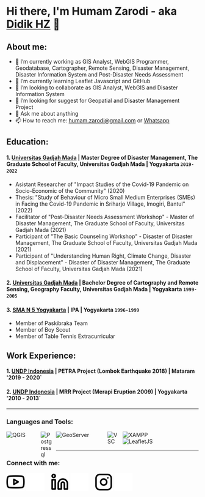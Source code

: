 # Hi there, I'm Humam Zarodi - aka [Didik HZ](https://www.instagram.com/humam.zarodi/) 👋
## About me:
- 🔭 I’m currently working as GIS Analyst, WebGIS Programmer, Geodatabase, Cartographer, Remote Sensing, Disaster Management, Disaster Information System and Post-Disaster
 Needs Assessment
- 🌱 I’m currently learning Leaflet Javascript and GitHub
- 👯 I’m looking to collaborate as GIS Analyst, WebGIS and Disaster Information System
- 🤔 I’m looking for suggest for Geopatial and Disaster Management Project
- 💬 Ask me about anything
- 📫 How to reach me: humam.zarodi@gmail.com or [Whatsapp](https://wa.me/+6281328781680)

## Education:

#### 1. [Universitas Gadjah Mada](https://www.pasca.ugm.ac.id/v3.0/id/) | Master Degree of Disaster Management, The Graduate School of Faculty, Universitas Gadjah Mada | Yogyakarta `2019-2022`
   - Asistant Researcher of "Impact Studies of the Covid-19 Pandemic on Socio-Economic of the Community" (2020)
   - Thesis: "Study of Behaviour of Micro Small Medium Enterprises (SMEs) in Facing the Covid-19 Pandemic in Sriharjo Village, Imogiri, Bantul" (2022)
   - Facilitator of "Post-Disaster Needs Assessment Workshop" - Master of Disaster Management, The Graduate School of Faculty, Universitas Gadjah Mada (2021)
   - Participant of "The Basic Counseling Workshop" - Disaster of Disaster Management, The Graduate School of Faculty, Universitas Gadjah Mada (2021)
   - Participant of "Understanding Human Right, Climate Change, Disaster and Displacement" - Disaster of Disaster Management, The Graduate School of Faculty, Universitas Gadjah Mada (2021)

#### 2. [Universitas Gadjah Mada](https://geo.ugm.ac.id/) | Bachelor Degree of Cartography and Remote Sensing, Geography Faculty, Universitas Gadjah Mada | Yogyakarta `1999-2005`

 #### 3. [SMA N 5 Yogyakarta](http://sman5yk.sch.id/) | IPA | Yogyakarta `1996-1999`
   - Member of Paskibraka Team
   - Member of Boy Scout 
   - Member of Table Tennis Extracurricular

## Work Experience:
#### 1. [UNDP Indonesia](https://www.undp.org/id/indonesia) | PETRA Project (Lombok Earthquake 2018) | Mataram '2019 - 2020`
  
#### 2. [UNDP Indonesia](https://www.undp.org/id/indonesia) | MRR Project (Merapi Eruption 2009) | Yogyakarta '2010 - 2013`

---

### Languages and Tools:

[<img align="left" alt="QGIS" width="80px" src="https://upload.wikimedia.org/wikipedia/commons/c/c2/QGIS_logo%2C_2017.svg" style="padding-right:10px;" />][webdev]
[<img align="left" alt="Postgressql" width="30px" src="https://upload.wikimedia.org/wikipedia/commons/thumb/2/29/Postgresql_elephant.svg/233px-Postgresql_elephant.svg.png" style="padding-right:10px;" />][webdev]
[<img align="left" alt="GeoServer" width="125px" src="https://upload.wikimedia.org/wikipedia/fr/7/7c/Logo_Geoserver.png" style="padding-right:10px;" />][webdev]
[<img align="left" alt="VSC" width="30px" src="https://upload.wikimedia.org/wikipedia/commons/9/9a/Visual_Studio_Code_1.35_icon.svg" style="padding-right:10px;" />][webdev]
[<img align="left" alt="XAMPP" width="100px" src="https://upload.wikimedia.org/wikipedia/commons/0/03/Xampp_logo.svg" style="padding-right:10px;" />][webdev]
[<img align="left" alt="LeafletJS" width="100px" src="https://upload.wikimedia.org/wikipedia/commons/thumb/1/13/Leaflet_logo.svg/320px-Leaflet_logo.svg.png" style="padding-right:0px;" />][webdev]

<br />
<br />

---
### Connect with me:

[![website](./img/youtube-light.svg)](https://www.youtube.com/channel/UCCBZckxil_BDYtPLER2IRsw#gh-light-mode-only)
[![website](./img/youtube-dark.svg)](https://www.youtube.com/channel/UCCBZckxil_BDYtPLER2IRsw#gh-dark-mode-only)
&nbsp;&nbsp;
[![website](./img/linkedin-light.svg)](https://id.linkedin.com/in/humamzarodi#gh-light-mode-only)
[![website](./img/linkedin-dark.svg)](https://id.linkedin.com/in/humamzarodi#gh-dark-mode-only)
&nbsp;&nbsp;
[![website](./img/instagram-light.svg)](https://www.instagram.com/humam.zarodi#gh-light-mode-only)
[![website](./img/instagram-dark.svg)](https://www.instagram.com/humam.zarodi#gh-dark-mode-only)



[webdev]: https://github.com/humamzarodi/humamzarodi
